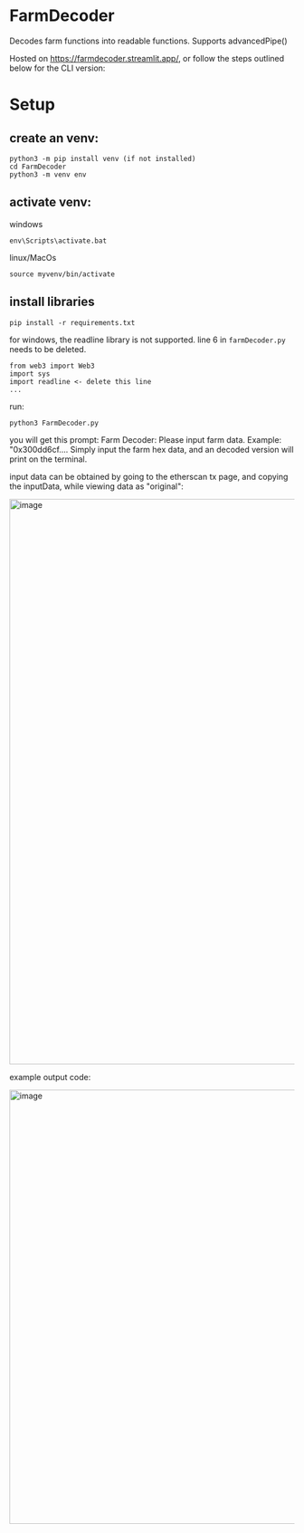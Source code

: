# FarmDecoder
Decodes farm functions into readable functions. Supports advancedPipe()

Hosted on https://farmdecoder.streamlit.app/, or follow the steps outlined below for the CLI version: 

# Setup
## create an venv: 

```
python3 -m pip install venv (if not installed)
cd FarmDecoder
python3 -m venv env
```

## activate venv: 

windows
```
env\Scripts\activate.bat
```

linux/MacOs
```
source myvenv/bin/activate
```

## install libraries
```
pip install -r requirements.txt
```

for windows, the readline library is not supported. line 6 in `farmDecoder.py` needs to be deleted.
```
from web3 import Web3
import sys
import readline <- delete this line
...
```

run:
```
python3 FarmDecoder.py
```

you will get this prompt: 
Farm Decoder: Please input farm data. Example: "0x300dd6cf....
Simply input the farm hex data, and an decoded version will print on the terminal. 

input data can be obtained by going to the etherscan tx page, and copying the inputData, while viewing data as "original":

<img width="999" alt="image" src="https://github.com/Brean0/FarmDecoder/assets/90539204/7c204958-09e0-4e8c-aedc-d029e27889f7">

example output code:

 <img width="767" alt="image" src="https://github.com/Brean0/FarmDecoder/assets/90539204/94e6a11b-4ae0-4435-8125-3544f28d9805">
